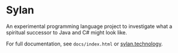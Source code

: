 # Sylan

An experimental programming language project to investigate what a spiritual
successor to Java and C# might look like.

For full documentation, see `docs/index.html` or
[sylan.technology](https://sylan.technology).
